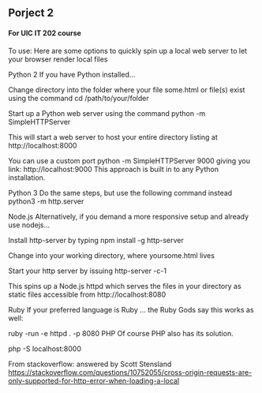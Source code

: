 ## Porject 2

#### For UIC IT 202 course

To use:
Here are some options to quickly spin up a local web server to let your browser render local files

Python 2
If you have Python installed...

Change directory into the folder where your file some.html or file(s) exist using the command cd /path/to/your/folder

Start up a Python web server using the command python -m SimpleHTTPServer

This will start a web server to host your entire directory listing at http://localhost:8000

You can use a custom port  python -m SimpleHTTPServer 9000 giving you link: http://localhost:9000
This approach is built in to any Python installation.

Python 3
Do the same steps, but use the following command instead python3 -m http.server

Node.js
Alternatively, if you demand a more responsive setup and already use nodejs...

Install http-server by typing npm install -g http-server

Change into your working directory, where yoursome.html lives

Start your http server by issuing http-server -c-1

This spins up a Node.js httpd which serves the files in your directory as static files accessible from http://localhost:8080

Ruby
If your preferred language is Ruby ... the Ruby Gods say this works as well:

ruby -run -e httpd . -p 8080
PHP
Of course PHP also has its solution.

php -S localhost:8000


From stackoverflow: answered by Scott Stensland
https://stackoverflow.com/questions/10752055/cross-origin-requests-are-only-supported-for-http-error-when-loading-a-local
